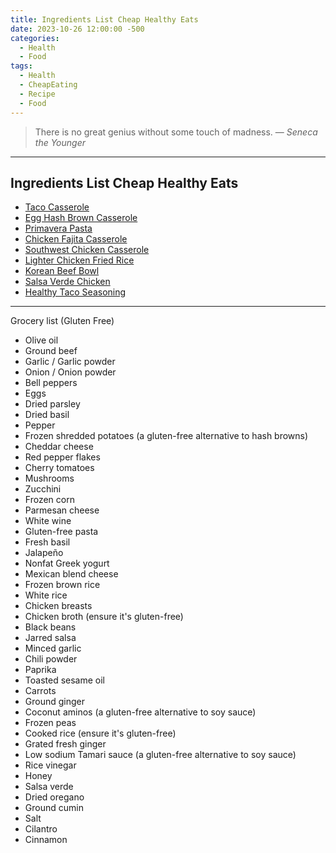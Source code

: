 ```yaml
---
title: Ingredients List Cheap Healthy Eats
date: 2023-10-26 12:00:00 -500
categories:
  - Health
  - Food
tags:
  - Health
  - CheapEating
  - Recipe
  - Food
---
```


> There is no great genius without some touch of madness.
> — <cite>Seneca the Younger</cite>

---

## Ingredients List Cheap Healthy Eats

- [Taco Casserole](https://thecleaneatingcouple.com/taco-casserole/)
- [Egg Hash Brown Casserole](https://thecleaneatingcouple.com/egg-hash-brown-casserole/)
- [Primavera Pasta](https://thecleaneatingcouple.com/primavera-pasta/)
- [Chicken Fajita Casserole](https://thecleaneatingcouple.com/chicken-fajita-casserole/)
- [Southwest Chicken Casserole](https://thecleaneatingcouple.com/southwest-chicken-casserole/)
- [Lighter Chicken Fried Rice](https://thecleaneatingcouple.com/lighter-chicken-fried-rice/)
- [Korean Beef Bowl](https://www.herwholesomekitchen.com/korean-beef-bowl/)
- [Salsa Verde Chicken](https://thecleaneatingcouple.com/salsa-verde-chicken/)
- [Healthy Taco Seasoning](https://thecleaneatingcouple.com/healthy-taco-seasoning/)

---

Grocery list (Gluten Free)

- Olive oil
- Ground beef
- Garlic / Garlic powder
- Onion / Onion powder
- Bell peppers
- Eggs
- Dried parsley
- Dried basil
- Pepper
- Frozen shredded potatoes (a gluten-free alternative to hash browns)
- Cheddar cheese
- Red pepper flakes
- Cherry tomatoes
- Mushrooms
- Zucchini
- Frozen corn
- Parmesan cheese
- White wine
- Gluten-free pasta
- Fresh basil
- Jalapeño
- Nonfat Greek yogurt
- Mexican blend cheese
- Frozen brown rice
- White rice
- Chicken breasts
- Chicken broth (ensure it's gluten-free)
- Black beans
- Jarred salsa
- Minced garlic
- Chili powder
- Paprika
- Toasted sesame oil
- Carrots
- Ground ginger
- Coconut aminos (a gluten-free alternative to soy sauce)
- Frozen peas
- Cooked rice (ensure it's gluten-free)
- Grated fresh ginger
- Low sodium Tamari sauce (a gluten-free alternative to soy sauce)
- Rice vinegar
- Honey
- Salsa verde
- Dried oregano
- Ground cumin
- Salt
- Cilantro
- Cinnamon